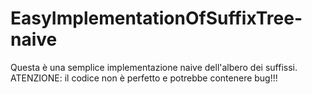 # EasyImplementationOfSuffixTree-naive
Questa è una semplice implementazione naive dell'albero dei suffissi.
ATENZIONE: il codice non è perfetto e potrebbe contenere bug!!!
